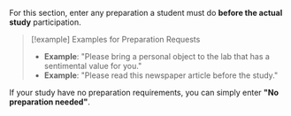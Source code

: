 
For this section, enter any preparation a student must do **before the actual study** participation.

>[!example] Examples for Preparation Requests
>- **Example**: "Please bring a personal object to the lab that has a sentimental value for you."
>- **Example**: "Please read this newspaper article before the study."

If your study have no preparation requirements, you can simply enter **"No preparation needed"**.
